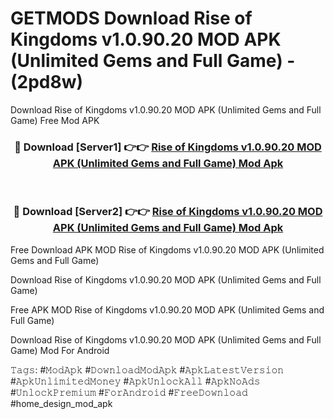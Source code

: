 # GETMODS Download Rise of Kingdoms v1.0.90.20 MOD APK (Unlimited Gems and Full Game) - (2pd8w)
Download Rise of Kingdoms v1.0.90.20 MOD APK (Unlimited Gems and Full Game) Free Mod APK

<div align="center">
<h3>🔴 Download [Server1] 👉👉 <a href="https://apk-comot.site?title=Rise_of_Kingdoms_v1.0.90.20_MOD_APK_(Unlimited_Gems_and_Full_Game)">Rise of Kingdoms v1.0.90.20 MOD APK (Unlimited Gems and Full Game) Mod Apk</a></h3><br>

<h3>🔴 Download [Server2] 👉👉 <a href="https://apk-comot.site?title=Rise_of_Kingdoms_v1.0.90.20_MOD_APK_(Unlimited_Gems_and_Full_Game)">Rise of Kingdoms v1.0.90.20 MOD APK (Unlimited Gems and Full Game) Mod Apk</a></h3>
</div>


Free Download APK MOD Rise of Kingdoms v1.0.90.20 MOD APK (Unlimited Gems and Full Game)

Download Rise of Kingdoms v1.0.90.20 MOD APK (Unlimited Gems and Full Game) 

Free APK MOD Rise of Kingdoms v1.0.90.20 MOD APK (Unlimited Gems and Full Game) 

Download Rise of Kingdoms v1.0.90.20 MOD APK (Unlimited Gems and Full Game) Mod For Android

𝚃𝚊𝚐𝚜: #𝙼𝚘𝚍𝙰𝚙𝚔 #𝙳𝚘𝚠𝚗𝚕𝚘𝚊𝚍𝙼𝚘𝚍𝙰𝚙𝚔 #𝙰𝚙𝚔𝙻𝚊𝚝𝚎𝚜𝚝𝚅𝚎𝚛𝚜𝚒𝚘𝚗 #𝙰𝚙𝚔𝚄𝚗𝚕𝚒𝚖𝚒𝚝𝚎𝚍𝙼𝚘𝚗𝚎𝚢 #𝙰𝚙𝚔𝚄𝚗𝚕𝚘𝚌𝚔𝙰𝚕𝚕 #𝙰𝚙𝚔𝙽𝚘𝙰𝚍𝚜 #𝚄𝚗𝚕𝚘𝚌𝚔𝙿𝚛𝚎𝚖𝚒𝚞𝚖 #𝙵𝚘𝚛𝙰𝚗𝚍𝚛𝚘𝚒𝚍 #𝙵𝚛𝚎𝚎𝙳𝚘𝚠𝚗𝚕𝚘𝚊𝚍 #home_design_mod_apk